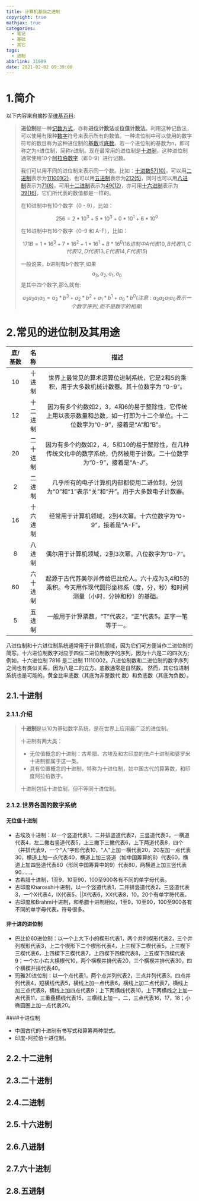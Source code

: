 ```yaml
---
title: 计算机基础之进制
copyright: true
mathjax: true
categories:
  - 笔记
  - 基础
  - 其它
tags:
  - 进制
abbrlink: 31089
date: 2021-02-02 09:39:00
---
```






<!-- less -->

# 1.简介

以下内容来自摘抄至[维基百科](https://zh.wikipedia.org/wiki/%E8%BF%9B%E4%BD%8D%E5%88%B6):

>**进位制**是一种[记数方式](https://zh.wikipedia.org/wiki/记数系统)，亦称**进位计数法**或**位值计数法**。利用这种记数法，可以使用有限种[数字](https://zh.wikipedia.org/wiki/數字)符号来表示所有的数值。一种进位制中可以使用的数字符号的数目称为这种进位制的[基数](https://zh.wikipedia.org/wiki/基數_(進位記數法))或[底数](https://zh.wikipedia.org/wiki/底數_(進位記數法))。若一个进位制的基数为n，即可称之为n进位制，简称n进制。现在最常用的进位制是[十进制](https://zh.wikipedia.org/wiki/十进制)，这种进位制通常使用10个[阿拉伯数字](https://zh.wikipedia.org/wiki/阿拉伯數字)（即0-9）进行记数。
>
>我们可以用不同的进位制来表示同一个数。比如：[十进数](https://zh.wikipedia.org/wiki/十进制)[57](https://zh.wikipedia.org/wiki/57)[(10)](https://zh.wikipedia.org/wiki/十進制)，可以用[二进制](https://zh.wikipedia.org/wiki/二进制)表示为[111001](https://zh.wikipedia.org/wiki/57)[(2)](https://zh.wikipedia.org/wiki/二進制)，也可以用[五进制](https://zh.wikipedia.org/wiki/五進位)表示为[212](https://zh.wikipedia.org/wiki/57)[(5)](https://zh.wikipedia.org/wiki/五進制)，同时也可以用[八进制](https://zh.wikipedia.org/wiki/八进制)表示为[71](https://zh.wikipedia.org/wiki/57)[(8)](https://zh.wikipedia.org/wiki/八進制)，可用[十二进制](https://zh.wikipedia.org/wiki/十二进制)表示为[49](https://zh.wikipedia.org/wiki/57)[(12)](https://zh.wikipedia.org/wiki/十二进制)，亦可用[十六进制](https://zh.wikipedia.org/wiki/十六进制)表示为[39](https://zh.wikipedia.org/wiki/57)[(16)](https://zh.wikipedia.org/wiki/十六進制)，它们所代表的数值都是一样的。
>
>在10进制中有10个数字（0 - 9），比如：
>
>$$256  = 2 * 10^3 + 5 * 10^3 + 0 * 10^1 + 6 * 10^0$$
>
>在16进制中有16个数字（0–9 和 A–F），比如：
>
>$$171B = 1 * 16^3 + 7 * 16^2 + 1 * 16^1 + B * 16^0(16进制中A代表10,B代表11,C代表12,D代表13,E代表14,F代表15)$$
>
>一般说来，*b*进制有*b*个数字,如果$$a_3,a_2,a_1,a_0$$是其中四个数字,那么就有:
>
>$$a_3a_2a_1a_0 = a_3 * b^3 + a_2 * b^2 + a_1 * b^1 + a_0 * b^0(注意:a_3a_2a_1a_0表示一个数字序列,而不是数字的相乘)$$





# 2.常见的进位制及其用途

| 底/  基数 |   名称   |                             描述                             |
| :-------: | :------: | :----------------------------------------------------------: |
|    10     |  十进制  | 世界上最常见的算术运算位进制系统，它是2和5的乘积，用于大多数机械计数器。其十位数字为 “0-9”。 |
|    12     | 十二进制 | 因为有多个约数如2，3，4和6的易于整除性，它传统上用以表示数量和总数，如一打即为十二个单位。十二位数字为“0-9”，接着是“A”和“B”。 |
|    20     | 二十进制 | 因为有多个约数如2，4，5和10的易于整除性，在几种传统文化中的数字系统，仍然被用于计数。二十位数字为“0-9”，接着是“A-J”。 |
|     2     |  二进制  | 几乎所有的电子计算机内部都使用二进位制，分别为“0”和“1”表示“关”和“开”。用于大多数电子计数器。 |
|    16     | 十六进制 | 经常用于计算机领域，2到4次幂。十六位数字为“0-9”，接着是“A-F”。 |
|     8     |  八进制  |       偶尔用于计算机领域，2到3次幂。八位数字为“0-7”。        |
|    60     | 六十进制 | 起源于古代苏美尔并传给巴比伦人。六十成为3,4和5的乘积。今天用作现代圆形坐标系（度，分，秒）和时间测量（小时，分钟和秒）的基础。 |
|     5     |  五进制  |   一般用于计算票数，“T”代表2，“正”代表5。正字一笔等于一。    |

八进位制和十六进位制系统通常用于计算机领域，因为它们可方便当作二进位制的简写。十六进位制数字对应于四位二进位制数字的序列，因为十六是二的四次方; 例如，十六进位制 7816 是二进制 11110002。八进位制数和二进位制的数字序列之间也有类似关系，因为八是二的立方。底数通常是自然数。 然而，其它位进制系统也是可能的。黄金比率底数（其底为非整数代 数）和负底数（其底为负数）。



## 2.1.十进制

### 2.1.1.介绍

>**十进制**是以10为基础数字系统，是在世界上应用最广泛的进位制。
>
>十进制有两大类：
>
>- 无位值概念的十进制：古希腊、古埃及和古印度的佉卢十进制和婆罗米十进制都属于这一类。
>- 具有位置概念的十进制，特称为十进位制，如中国古代的算筹数，和印度阿拉伯数字。
>
>十进制包括十进位制，但不等同十进位制。



### 2.1.2.世界各国的数字系统

#### 无位值十进制

- 古埃及十进制：以一个竖道代表1，二并排竖道代表2，三竖道代表3，一横道代表4，左二撇右竖道代表5，上三撇下三撇代表6，上下两道代表8，四个（并排代表9，一个“人”字形代表10，“人”上加一横代表20，20左加一点代表30，横道上加一点代表40，横道上加三竖道（如中国筹算的8）代表60，横道上加四竖道代表80（形同中国筹算中的9）代表80，两横道上加三竖代表90……。
- 古希腊十进制，1至9，10至90，100至900各有不同的单字母代表。
- 古印度Kharosshi十进制，以一个竖道代表1，二并排竖道代表2，三竖道代表3，一个X代表4，IX代表5，||X代表6，XX代表8，10，20个有单字符代表。
- 古印度和Brahmi十进制，和希腊十进制相似，1至9，10至90，100至900各有不同的单字母代表。符号很多。



#### 非十进的进位制

- 巴比伦60进位制：以一个上大下小的楔形代表1，两个并列楔形代表2，三个并列楔形代表3，上二个楔形下二个楔形代表4，上三楔下二楔代表5，上三楔下三楔代表6，上四楔下三楔代表7，上四楔下四楔代表8，上五楔下四楔代表9；一个左小右大横楔代10，两个横楔并排代表20，三个横楔并排代表30，四个横楔并排代表40。
- 玛雅20进位制：以一个点代表1，两个点并列代表2，三点并列代表3，四点并列代表4，短横线代表5，横线上加一点代表6，横线上加二点代表7，横线上加三点代表8，横线上加四点代表9；上下两横线代表10，上下两横线之上加一点代表11，三重叠横线代表15，三横线上加一，二，三点代表16，17，18；小椭圆圈上加一点代表20。



####十进位制

- 中国古代的十进制有书写式和算筹两种型式。
- 印度-阿拉伯十进位制。



## 2.2.十二进制



## 2.3.二十进制



## 2.4.二进制



## 2.5.十六进制



## 2.6.八进制



## 2.7.六十进制



## 2.8.五进制